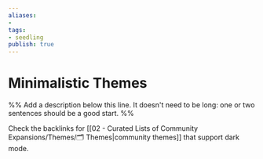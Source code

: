 ```yaml
---
aliases: 
- 
tags:
- seedling
publish: true
---
```


# Minimalistic Themes

%% Add a description below this line. It doesn't need to be long: one or two sentences should be a good start. %%

Check the backlinks for [[02 - Curated Lists of Community Expansions/Themes/🗂️ Themes|community themes]] that support dark mode.
